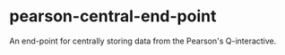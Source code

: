 # pearson-central-end-point
An end-point for centrally storing data from the Pearson's Q-interactive.
